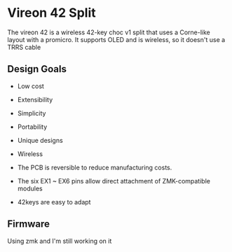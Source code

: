 # Vireon 42 Split

The vireon 42 is a wireless 42-key choc v1 split that uses a Corne-like layout with a promicro.
It supports OLED and is wireless, so it doesn't use a TRRS cable

## Design Goals

- Low cost
- Extensibility
- Simplicity
- Portability
- Unique designs
- Wireless

- The PCB is reversible to reduce manufacturing costs.
- The six EX1 ~ EX6 pins allow direct attachment of ZMK-compatible modules
- 42keys are easy to adapt

## Firmware

Using zmk and I'm still working on it
